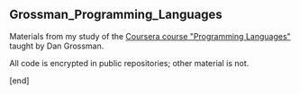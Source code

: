 ## Grossman_Programming_Languages

Materials from my study of the [Coursera course "Programming Languages"](https://class.coursera.org/proglang-003) taught by Dan Grossman.

All code is encrypted in public repositories; other material is not.

[end]
